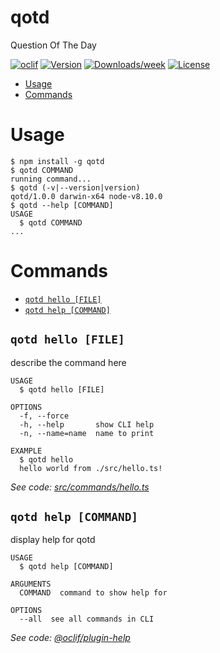 qotd
====

Question Of The Day

[![oclif](https://img.shields.io/badge/cli-oclif-brightgreen.svg)](https://oclif.io)
[![Version](https://img.shields.io/npm/v/qotd.svg)](https://npmjs.org/package/qotd)
[![Downloads/week](https://img.shields.io/npm/dw/qotd.svg)](https://npmjs.org/package/qotd)
[![License](https://img.shields.io/npm/l/qotd.svg)](https://github.com/cjwilburn/qotd/blob/master/package.json)

<!-- toc -->
* [Usage](#usage)
* [Commands](#commands)
<!-- tocstop -->
# Usage
<!-- usage -->
```sh-session
$ npm install -g qotd
$ qotd COMMAND
running command...
$ qotd (-v|--version|version)
qotd/1.0.0 darwin-x64 node-v8.10.0
$ qotd --help [COMMAND]
USAGE
  $ qotd COMMAND
...
```
<!-- usagestop -->
# Commands
<!-- commands -->
* [`qotd hello [FILE]`](#qotd-hello-file)
* [`qotd help [COMMAND]`](#qotd-help-command)

## `qotd hello [FILE]`

describe the command here

```
USAGE
  $ qotd hello [FILE]

OPTIONS
  -f, --force
  -h, --help       show CLI help
  -n, --name=name  name to print

EXAMPLE
  $ qotd hello
  hello world from ./src/hello.ts!
```

_See code: [src/commands/hello.ts](https://github.com/cjwilburn/qotd/blob/v1.0.0/src/commands/hello.ts)_

## `qotd help [COMMAND]`

display help for qotd

```
USAGE
  $ qotd help [COMMAND]

ARGUMENTS
  COMMAND  command to show help for

OPTIONS
  --all  see all commands in CLI
```

_See code: [@oclif/plugin-help](https://github.com/oclif/plugin-help/blob/v2.1.6/src/commands/help.ts)_
<!-- commandsstop -->
